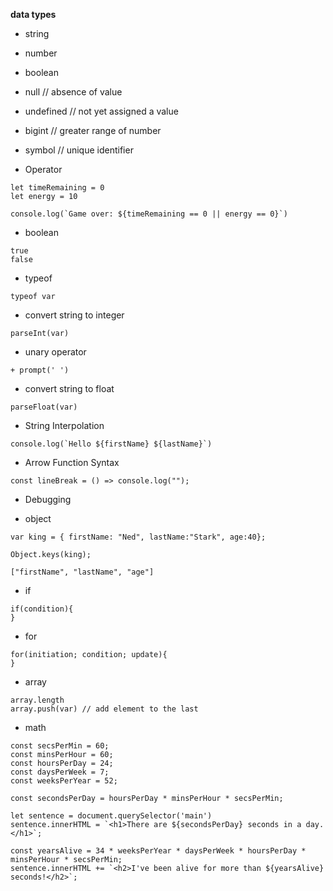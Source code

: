 **data types**
* string
* number
* boolean
* null // absence of value
* undefined // not yet assigned a value
* bigint // greater range of number
* symbol // unique identifier 

* Operator
```
let timeRemaining = 0
let energy = 10

console.log(`Game over: ${timeRemaining == 0 || energy == 0}`)
```

* boolean
```
true
false
```

* typeof
```
typeof var
```

* convert string to integer
```
parseInt(var)
```
* unary operator
```
+ prompt(' ')
```

* convert string to float
```
parseFloat(var)
```

* String Interpolation
```
console.log(`Hello ${firstName} ${lastName}`)
```

* Arrow Function Syntax
```
const lineBreak = () => console.log("");
```

* Debugging



* object
```
var king = { firstName: "Ned", lastName:"Stark", age:40};

Object.keys(king);

["firstName", "lastName", "age"]
```

* if

```
if(condition){
}
```

* for
```
for(initiation; condition; update){
}
```

* array
```
array.length
array.push(var) // add element to the last
```

* math
```
const secsPerMin = 60;
const minsPerHour = 60;
const hoursPerDay = 24;
const daysPerWeek = 7;
const weeksPerYear = 52;

const secondsPerDay = hoursPerDay * minsPerHour * secsPerMin;

let sentence = document.querySelector('main')
sentence.innerHTML = `<h1>There are ${secondsPerDay} seconds in a day.</h1>`;

const yearsAlive = 34 * weeksPerYear * daysPerWeek * hoursPerDay * minsPerHour * secsPerMin;
sentence.innerHTML += `<h2>I've been alive for more than ${yearsAlive} seconds!</h2>`;
```
